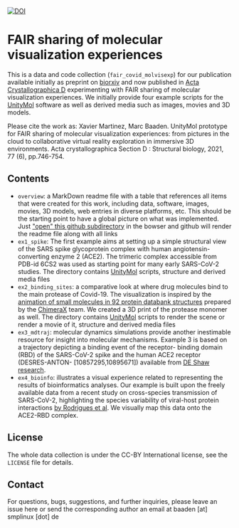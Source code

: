 [![DOI](https://zenodo.org/badge/289968174.svg)](https://zenodo.org/badge/latestdoi/289968174)

# FAIR sharing of molecular visualization experiences

This is a data and code collection (`fair_covid_molvisexp`) for our publication available initially as preprint on [biorxiv](http://dx.doi.org/10.1101/2020.08.27.270140) and now published in [Acta Crystallographica D](https://dx.doi.org/10.1107/S2059798321002941) experimenting with FAIR sharing of molecular visualization experiences. We initially provide four example scripts for the [UnityMol](http://unitymol.sourceforge.net) software as well as derived media such as images, movies and 3D models.

Please cite the work as:
Xavier Martinez, Marc Baaden. 
UnityMol prototype for FAIR sharing of molecular visualization experiences: from pictures in the cloud to collaborative virtual reality exploration in immersive 3D environments. 
Acta crystallographica Section D : Structural biology, 2021, 77 (6), pp.746-754.

## Contents

- `overview`: a MarkDown readme file with a table that references all items that were created for this work, including data, software, images, movies, 3D models, web entries in diverse platforms, etc. This should be the starting point to have a global picture on what was implemented. Just ["open" this github subdirectory](overview) in the bowser and github will render the readme file along with all links
- `ex1_spike`: The first example aims at setting up a simple structural view of the SARS spike glycoprotein  complex with human angiotensin-converting enzyme 2 (ACE2). The trimeric complex accessible from PDB-id 6CS2 was used as starting point for many early SARS-CoV-2 studies. The directory contains [UnityMol](http://unitymol.sourceforge.net) scripts, structure and derived media files
- `ex2_binding_sites`: a comparative look at where drug molecules bind to the main protease of Covid-19. The visualization is inspired by the [animation of small molecules in 92 protein databank structures](https://www.rbvi.ucsf.edu/chimerax/data/sars-protease-may2020/) prepared by the [ChimeraX](https://www.cgl.ucsf.edu/chimerax/) team. We created a 3D print of the protease monomer as well. The directory contains [UnityMol](http://unitymol.sourceforge.net) scripts to render the scene or render a movie of it, structure and derived media files
- `ex3_mdtraj`: molecular dynamics simulations provide another inestimable resource for insight into molecular mechanisms. Example 3 is based on a trajectory depicting a binding event of the receptor- binding domain (RBD) of the SARS-CoV-2 spike and the human ACE2 receptor (DESRES-ANTON- [10857295,10895671]) available from [DE Shaw research](https://www.deshawresearch.com/downloads/download_trajectory_sarscov2.cgi/).
- `ex4_bioinfo`:  illustrates a visual experience related to representing the results of bioinformatics analyses. Our example is built upon the freely available data from a recent study on cross-species transmission of SARS-CoV-2, highlighting the species variability of viral-host protein interactions [by Rodrigues et al](https://doi.org/10.1101/2020.06.05.136861). We visually map this data onto the ACE2-RBD complex.

## License

The whole data collection is under the CC-BY International license, see the `LICENSE` file for details.

## Contact

For questions, bugs, suggestions, and further inquiries, please leave an issue here or send the corresponding author an email at baaden [at] smplinux [dot] de
